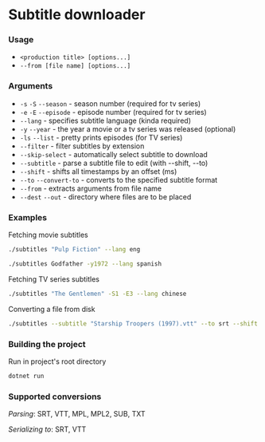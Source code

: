 ﻿# Subtitle downloader

### Usage
- `<production title> [options...]`
- `--from [file name] [options...]`

### Arguments
- `-s` `-S` `--season` - season number (required for tv series)
- `-e` `-E` `--episode` - episode number (required for tv series)
- `--lang` - specifies subtitle language (kinda required)
- `-y` `--year` - the year a movie or a tv series was released (optional)
- `-ls` `--list` - pretty prints episodes (for TV series)
- `--filter` - filter subtitles by extension
- `--skip-select` - automatically select subtitle to download
- `--subtitle` - parse a subtitle file to edit (with --shift, --to)
- `--shift` - shifts all timestamps by an offset (ms)
- `--to` `--convert-to` - converts to the specified subtitle format
- `--from` - extracts arguments from file name
- `--dest` `--out` - directory where files are to be placed

### Examples

Fetching movie subtitles

```bash
./subtitles "Pulp Fiction" --lang eng
```

```bash
./subtitles Godfather -y1972 --lang spanish
```

Fetching TV series subtitles
```bash
./subtitles "The Gentlemen" -S1 -E3 --lang chinese
```

Converting a file from disk
```bash
./subtitles --subtitle "Starship Troopers (1997).vtt" --to srt --shift +4500
```

### Building the project
Run in project's root directory
```bash
dotnet run
```

### Supported conversions
_Parsing_: SRT, VTT, MPL, MPL2, SUB, TXT

_Serializing to_: SRT, VTT
